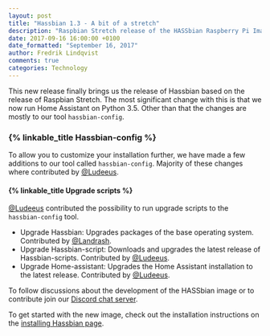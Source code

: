 ```yaml
---
layout: post
title: "Hassbian 1.3 - A bit of a stretch"
description: "Raspbian Stretch release of the HASSbian Raspberry Pi Image for Home Assistant"
date: 2017-09-16 16:00:00 +0100
date_formatted: "September 16, 2017"
author: Fredrik Lindqvist
comments: true
categories: Technology
---
```


This new release finally brings us the release of Hassbian based on the release of Raspbian Stretch. The most significant change with this is that we now run Home Assistant on Python 3.5.
Other than that the changes are mostly to our tool `hassbian-config`.

### {% linkable_title Hassbian-config %}

To allow you to customize your installation further, we have made a few additions to our tool called `hassbian-config`. Majority of these changes where contributed by [@Ludeeus][ludeeus].

#### {% linkable_title Upgrade scripts %}

[@Ludeeus][ludeeus] contributed the possibility to run upgrade scripts to the `hassbian-config` tool.  

 - Upgrade Hassbian: Upgrades packages of the base operating system. Contributed by [@Landrash][landrash]. 
 - Upgrade Hassbian-script: Downloads and upgrades the latest release of Hassbian-scripts. Contributed by [@Ludeeus][ludeeus].
 - Upgrade Home-assistant: Upgrades the Home Assistant installation to the latest release. Contributed by [@Ludeeus][ludeeus].

To follow discussions about the development of the HASSbian image or to contribute join our [Discord chat server][discord-hassbian].

To get started with the new image, check out the installation instructions on the [installing Hassbian page][install].

[landrash]: http://github.com/landrash 
[ludeeus]: http://github.com/ludeeus
[hassbian-repo]: https://github.com/home-assistant/hassbian-scripts/
[hassbian-config-release]: https://github.com/home-assistant/hassbian-scripts/releases/latest
[install]: https://home-assistant.io/docs/installation/hassbian/installation/
[discord-hassbian]: https://discord.gg/RkajcgS
